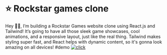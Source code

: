 # ⭐ Rockstar games clone 

Hey 👋😊, I’m building a Rockstar Games website clone using React.js and Tailwind! It’s going to have all those sleek game showcases, cool animations, and a responsive layout, just like the real thing. Tailwind makes styling super fast, and React helps with dynamic content, so it's gonna look amazing on all devices!
#demo
<a href="https://rockstar-clone-by-ankit.onrender.com/"><img src="https://img.shields.io/badge/click-to%20Visit%20site-lime?labelColor=black&style=flat&link=https://rockstar-clone-by-ankit.onrender.com/" alt="click " /></a>


